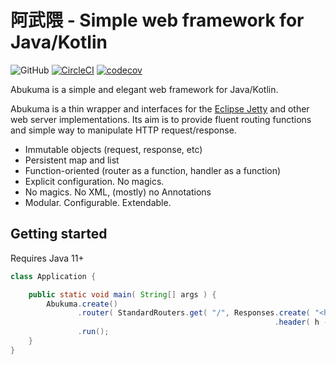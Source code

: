 # 阿武隈 - Simple web framework for Java/Kotlin

![GitHub](https://github.com/minebreaker/Abukuma/actions/workflows/gradle.yml/badge.svg)
[![CircleCI](https://circleci.com/gh/minebreaker/Abukuma.svg?style=svg)](https://circleci.com/gh/minebreaker/Abukuma)
[![codecov](https://codecov.io/gh/minebreaker/Abukuma/branch/master/graph/badge.svg)](https://codecov.io/gh/minebreaker/Abukuma)

Abukuma is a simple and elegant web framework for Java/Kotlin.

Abukuma is a thin wrapper and interfaces for the
[Eclipse Jetty](https://www.eclipse.org/jetty) and other web server
implementations. Its aim is to provide fluent routing functions and simple way
to manipulate HTTP request/response.

- Immutable objects (request, response, etc)
- Persistent map and list
- Function-oriented (router as a function, handler as a function)
- Explicit configuration. No magics.
- No magics. No XML, (mostly) no Annotations
- Modular. Configurable. Extendable.

## Getting started

Requires Java 11+

```java
class Application {

    public static void main( String[] args ) {
        Abukuma.create()
               .router( StandardRouters.get( "/", Responses.create( "<h1>hello, world</h1>" )
                                                           .header( h -> h.contentType( "text/html" ) ) ) )
               .run();
    }
}
```
